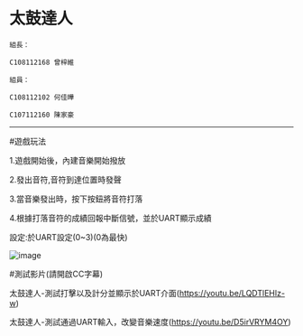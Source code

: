 太鼓達人  
====  
    組長：

    C108112168 曾梓維

    組員：

    C108112102 何佳曄

    C107112160 陳家豪
------- 
#遊戲玩法

1.遊戲開始後，內建音樂開始撥放

2.發出音符,音符到達位置時發聲

3.當音樂發出時，按下按鈕將音符打落

4.根據打落音符的成績回報中斷信號，並於UART顯示成績

設定:於UART設定(0~3)(0為最快)

![image](https://user-images.githubusercontent.com/76207012/176700165-b5440ecf-bfce-4c94-a582-b62a2db9a3ee.png)


#測試影片(請開啟CC字幕)

太鼓達人-測試打擊以及計分並顯示於UART介面(https://youtu.be/LQDTlEHlz-w)

太鼓達人-測試通過UART輸入，改變音樂速度(https://youtu.be/D5irVRYM4OY)



